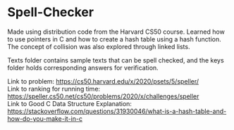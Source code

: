 # Spell-Checker
Made using distribution code from the Harvard CS50 course. Learned how to use pointers in C and how to create a hash table using a hash function. The concept of collision was also explored through linked lists. 

Texts folder contains sample texts that can be spell checked, and the keys folder holds corresponding answers for verification. 

Link to problem: https://cs50.harvard.edu/x/2020/psets/5/speller/ <br>
Link to ranking for running time: https://speller.cs50.net/cs50/problems/2020/x/challenges/speller <br>
Link to Good C Data Structure Explanation: https://stackoverflow.com/questions/31930046/what-is-a-hash-table-and-how-do-you-make-it-in-c <br>
